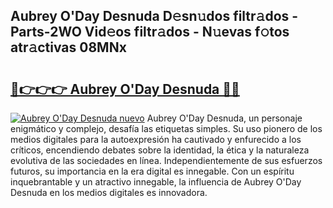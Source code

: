 ## Aubrey O'Day Desnuda D𝚎sn𝚞dos filtr𝚊dos - Parts-2WO Vid𝚎os filtr𝚊dos - N𝚞evas f𝚘tos atr𝚊ctivas 08MNx

# <h2><a href="http://mb6ujb.tromn.icu/?c=Aubrey+O%27Day+Desnuda">🔗👉👉👉 Aubrey O'Day Desnuda 🔗🔗</a></h2>

[![Aubrey O'Day Desnuda nuevo](https://i.imgur.com/pEAQMta.gif)](http://mb6ujb.tromn.icu/?c=Aubrey+O%27Day+Desnuda)
Aubrey O'Day Desnuda, un personaje enigmático y complejo, desafía las etiquetas simples. Su uso pionero de los medios digitales para la autoexpresión ha cautivado y enfurecido a los críticos, encendiendo debates sobre la identidad, la ética y la naturaleza evolutiva de las sociedades en línea. Independientemente de sus esfuerzos futuros, su importancia en la era digital es innegable. Con un espíritu inquebrantable y un atractivo innegable, la influencia de Aubrey O'Day Desnuda en los medios digitales es innovadora.
